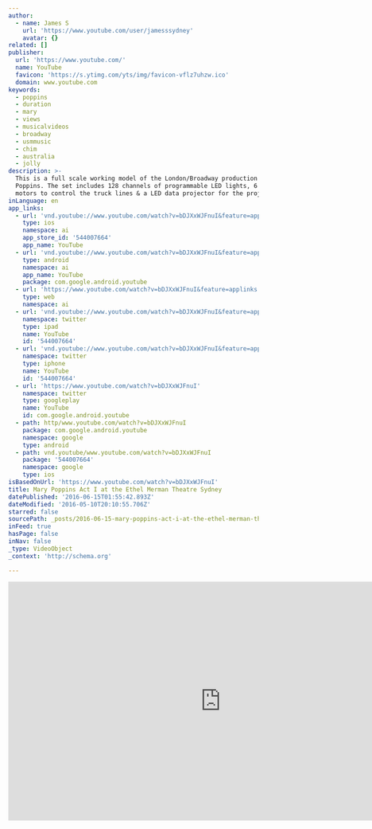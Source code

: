 ```yaml
---
author:
  - name: James S
    url: 'https://www.youtube.com/user/jamesssydney'
    avatar: {}
related: []
publisher:
  url: 'https://www.youtube.com/'
  name: YouTube
  favicon: 'https://s.ytimg.com/yts/img/favicon-vflz7uhzw.ico'
  domain: www.youtube.com
keywords:
  - poppins
  - duration
  - mary
  - views
  - musicalvideos
  - broadway
  - usmmusic
  - chim
  - australia
  - jolly
description: >-
  This is a full scale working model of the London/Broadway production of Mary
  Poppins. The set includes 128 channels of programmable LED lights, 6 stepper
  motors to control the truck lines & a LED data projector for the projections.
inLanguage: en
app_links:
  - url: 'vnd.youtube://www.youtube.com/watch?v=bDJXxWJFnuI&feature=applinks'
    type: ios
    namespace: ai
    app_store_id: '544007664'
    app_name: YouTube
  - url: 'vnd.youtube://www.youtube.com/watch?v=bDJXxWJFnuI&feature=applinks'
    type: android
    namespace: ai
    app_name: YouTube
    package: com.google.android.youtube
  - url: 'https://www.youtube.com/watch?v=bDJXxWJFnuI&feature=applinks'
    type: web
    namespace: ai
  - url: 'vnd.youtube://www.youtube.com/watch?v=bDJXxWJFnuI&feature=applinks'
    namespace: twitter
    type: ipad
    name: YouTube
    id: '544007664'
  - url: 'vnd.youtube://www.youtube.com/watch?v=bDJXxWJFnuI&feature=applinks'
    namespace: twitter
    type: iphone
    name: YouTube
    id: '544007664'
  - url: 'https://www.youtube.com/watch?v=bDJXxWJFnuI'
    namespace: twitter
    type: googleplay
    name: YouTube
    id: com.google.android.youtube
  - path: http/www.youtube.com/watch?v=bDJXxWJFnuI
    package: com.google.android.youtube
    namespace: google
    type: android
  - path: vnd.youtube/www.youtube.com/watch?v=bDJXxWJFnuI
    package: '544007664'
    namespace: google
    type: ios
isBasedOnUrl: 'https://www.youtube.com/watch?v=bDJXxWJFnuI'
title: Mary Poppins Act I at the Ethel Merman Theatre Sydney
datePublished: '2016-06-15T01:55:42.893Z'
dateModified: '2016-05-10T20:10:55.706Z'
starred: false
sourcePath: _posts/2016-06-15-mary-poppins-act-i-at-the-ethel-merman-theatre-sydney.md
inFeed: true
hasPage: false
inNav: false
_type: VideoObject
_context: 'http://schema.org'

---
```

<iframe src="https://cdn.embedly.com/widgets/media.html?src=https%3A%2F%2Fwww.youtube.com%2Fembed%2FbDJXxWJFnuI%3Ffeature%3Doembed&amp;url=https%3A%2F%2Fwww.youtube.com%2Fwatch%3Fv%3DbDJXxWJFnuI&amp;image=https%3A%2F%2Fi.ytimg.com%2Fvi%2FbDJXxWJFnuI%2Fhqdefault.jpg&amp;key=b7d04c9b404c499eba89ee7072e1c4f7&amp;type=text%2Fhtml&amp;schema=youtube" width="854" height="480" scrolling="no" frameborder="0" allowfullscreen="" style=""></iframe>